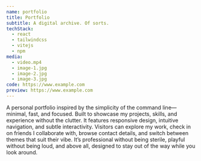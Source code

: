 ```yaml
---
name: portfolio
title: Portfolio
subtitle: A digital archive. Of sorts.
techStack:
  - react
  - tailwindcss
  - vitejs
  - npm
media:
  - video.mp4
  - image-1.jpg
  - image-2.jpg
  - image-3.jpg
code: https://www.example.com
preview: https://www.example.com
---
```


A personal portfolio inspired by the simplicity of the command line—minimal, fast, and focused. Built to showcase my projects, skills, and experience without the clutter. It features responsive design, intuitive navigation, and subtle interactivity. Visitors can explore my work, check in on friends I collaborate with, browse contact details, and switch between themes that suit their vibe. It’s professional without being sterile, playful without being loud, and above all, designed to stay out of the way while you look around.
